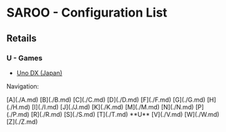 # SAROO - Configuration List

## Retails

### U - Games

- [Uno DX (Japan)](../../../Regions/Retails/Japan/T-26414G/README.md)

Navigation:

<!-- [# (0-9)](./09.md) --> [A](./A.md) [B](./B.md) [C](./C.md) [D](./D.md) <!-- [E](./E.md) --> [F](./F.md) [G](./G.md) [H](./H.md) [I](./I.md) [J](./J.md) [K](./K.md) <!-- [L](./L.md) --> [M](./M.md) [N](./N.md) <!-- [O](./O.md) --> [P](./P.md) <!-- [Q](./Q.md) --> [R](./R.md) [S](./S.md) [T](./T.md) **U** [V](./V.md) [W](./W.md) <!-- [X](./X.md) --> <!-- [Y](./Y.md) --> [Z](./Z.md)
